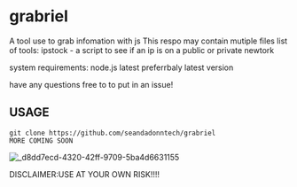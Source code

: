 # grabriel
A tool use to grab infomation with js
This respo may contain mutiple files 
   list of tools:
ipstock - a script to see if an ip is on a public or private newtork



system requirements: node.js latest preferrbaly latest version


have any questions free to to put in an issue!

## USAGE
```
git clone https://github.com/seandadonntech/grabriel
MORE COMING SOON
```

![_d8dd7ecd-4320-42ff-9709-5ba4d6631155](https://github.com/seandadonntech/grabriel/assets/72393350/3a2d91c5-268c-4de1-a1b2-3dde6bbf8a47)

DISCLAIMER:USE AT YOUR OWN RISK!!!!
